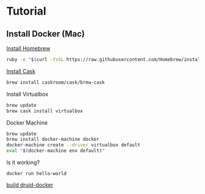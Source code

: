 # Tutorial

## Install Docker (Mac)

[Install Homebrew](http://brew.sh/#install)

```sh
ruby -e "$(curl -fsSL https://raw.githubusercontent.com/Homebrew/install/master/install)"
```

[Install Cask](http://caskroom.io/)

```sh
brew install caskroom/cask/brew-cask
```

Install Virtualbox

```sh
brew update
brew cask install virtualbox
```

Docker Machine

```sh
brew update
brew install docker-machine docker
docker-machine create --driver virtualbox default
eval "$(docker-machine env default)"
```

Is it working?

```
docker run hello-world
```

[build druid-docker](README.md)

